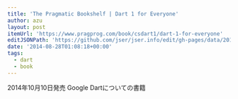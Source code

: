 ```yaml
---
title: 'The Pragmatic Bookshelf | Dart 1 for Everyone'
author: azu
layout: post
itemUrl: 'https://www.pragprog.com/book/csdart1/dart-1-for-everyone'
editJSONPath: 'https://github.com/jser/jser.info/edit/gh-pages/data/2014/08/index.json'
date: '2014-08-28T01:08:18+00:00'
tags:
  - dart
  - book
---
```

2014年10月10日発売
Google Dartについての書籍

